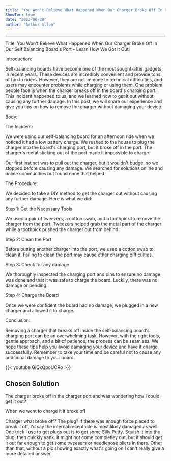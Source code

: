 ```yaml
---
title: "You Won't Believe What Happened When Our Charger Broke Off In Our Self Balancing Board's Port - Learn How We Got It Out!"
ShowToc: true 
date: "2023-06-28"
author: "Arthur Allen"
---
```

*****
Title: You Won't Believe What Happened When Our Charger Broke Off In Our Self Balancing Board's Port - Learn How We Got It Out!

Introduction:

Self-balancing boards have become one of the most sought-after gadgets in recent years. These devices are incredibly convenient and provide tons of fun to riders. However, they are not immune to technical difficulties, and users may encounter problems while charging or using them. One problem people face is when the charger breaks off in the board's charging port. This incident happened to us, and we learned how to get it out without causing any further damage. In this post, we will share our experience and give you tips on how to remove the charger without damaging your device.

Body:

The Incident:

We were using our self-balancing board for an afternoon ride when we noticed it had a low battery charge. We rushed to the house to plug the charger into the board's charging port, but it broke off in the port. The charger's metal sticking out of the port made it impossible to charge.

Our first instinct was to pull out the charger, but it wouldn't budge, so we stopped before causing any damage. We searched for solutions online and online communities but found none that helped.

The Procedure:

We decided to take a DIY method to get the charger out without causing any further damage. Here is what we did:

Step 1: Get the Necessary Tools

We used a pair of tweezers, a cotton swab, and a toothpick to remove the charger from the port. Tweezers helped grab the metal part of the charger while a toothpick pushed the charger out from behind.

Step 2: Clean the Port

Before putting another charger into the port, we used a cotton swab to clean it. Failing to clean the port may cause other charging difficulties.

Step 3: Check for any damage

We thoroughly inspected the charging port and pins to ensure no damage was done and that it was safe to charge the board. Luckily, there was no damage or bending.

Step 4: Charge the Board

Once we were confident the board had no damage, we plugged in a new charger and allowed it to charge.

Conclusion:

Removing a charger that breaks off inside the self-balancing board's charging port can be an overwhelming task. However, with the right tools, gentle approach, and a bit of patience, the process can be seamless. We hope these tips help you avoid damaging your device and have it charge successfully. Remember to take your time and be careful not to cause any additional damage to your board.

{{< youtube GiQxQpoUCRo >}} 



## Chosen Solution
 The charger broke off in the charger port and was wondering how I could get it out?

 When we went to charge it it broke off

 Charger what broke off? The plug? If there was enough force placed to break it off, I'd say the internal receptacle is most likely damaged as well.
One trick I use to get plugs out is to get some Silly Putty. Squish it into the plug, then quickly yank. It might not come completley out, but it should get it out far enough to get some tweesers or needlenose pliers in there.
Other than that, without a pic showing exactly what's going on I can't really give a more detailed answer.




